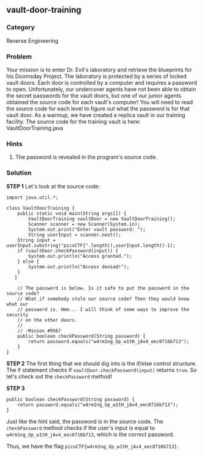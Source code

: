 ## vault-door-training
### Category
Reverse Engineering
### Problem
Your mission is to enter Dr. Evil's laboratory and retrieve the blueprints for his Doomsday Project. The laboratory is protected by a series of locked vault doors. Each door is controlled by a computer and requires a password to open. Unfortunately, our undercover agents have not been able to obtain the secret passwords for the vault doors, but one of our junior agents obtained the source code for each vault's computer! You will need to read the source code for each level to figure out what the password is for that vault door. As a warmup, we have created a replica vault in our training facility. The source code for the training vault is here: VaultDoorTraining.java
### Hints
1) The password is revealed in the program's source code.
### Solution

**STEP 1**
Let's look at the source code:
```
import java.util.*;

class VaultDoorTraining {
    public static void main(String args[]) {
        VaultDoorTraining vaultDoor = new VaultDoorTraining();
        Scanner scanner = new Scanner(System.in); 
        System.out.print("Enter vault password: ");
        String userInput = scanner.next();
	String input = userInput.substring("picoCTF{".length(),userInput.length()-1);
	if (vaultDoor.checkPassword(input)) {
	    System.out.println("Access granted.");
	} else {
	    System.out.println("Access denied!");
	}
   }

    // The password is below. Is it safe to put the password in the source code?
    // What if somebody stole our source code? Then they would know what our
    // password is. Hmm... I will think of some ways to improve the security
    // on the other doors.
    //
    // -Minion #9567
    public boolean checkPassword(String password) {
        return password.equals("w4rm1ng_Up_w1tH_jAv4_eec0716b713");
    }
}
```

**STEP 2**
The first thing that we should dig into is the if/else control structure. The if statement checks if ```vaultDoor.checkPassword(input)``` returns ```true```. So let's check out the ```checkPassword``` method!

**STEP 3**
```
public boolean checkPassword(String password) {
    return password.equals("w4rm1ng_Up_w1tH_jAv4_eec0716b713");
}
```
Just like the hint said, the password is in the source code. The ```checkPassword``` method checks if the user's input is equal to ```w4rm1ng_Up_w1tH_jAv4_eec0716b713```, which is the correct password.

Thus, we have the flag ```picoCTF{w4rm1ng_Up_w1tH_jAv4_eec0716b713}```.
